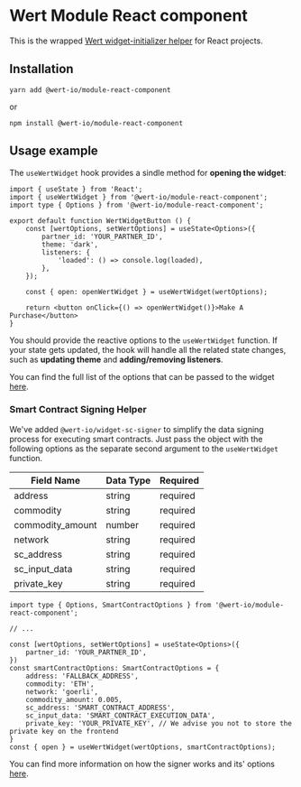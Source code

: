 # Wert Module React component

This is the wrapped [Wert widget-initializer helper](https://www.npmjs.com/package/@wert-io/widget-initializer) for React projects.

## Installation

```
yarn add @wert-io/module-react-component
```

or

```
npm install @wert-io/module-react-component
```

## Usage example
The `useWertWidget` hook provides a sindle method for **opening the widget**:

```
import { useState } from 'React';
import { useWertWidget } from '@wert-io/module-react-component';
import type { Options } from '@wert-io/module-react-component';

export default function WertWidgetButton () {
    const [wertOptions, setWertOptions] = useState<Options>({
        partner_id: 'YOUR_PARTNER_ID',
        theme: 'dark',
        listeners: {
            'loaded': () => console.log(loaded),
        },
    });

    const { open: openWertWidget } = useWertWidget(wertOptions);

    return <button onClick={() => openWertWidget()}>Make A Purchase</button>
}
```

You should provide the reactive options to the `useWertWidget` function. If your state gets updated, the hook will handle all the related state changes, such as **updating theme** and **adding/removing listeners**.

You can find the full list of the options that can be passed to the widget [here](https://www.npmjs.com/package/@wert-io/widget-initializer#options).

### Smart Contract Signing Helper

We've added `@wert-io/widget-sc-signer` to simplify the data signing process for executing smart contracts. Just pass the object with the following options as the separate second argument to the `useWertWidget` function. 

| Field Name      | Data Type | Required   |
|-----------------|-----------|------------|
| address         | string    | required   |
| commodity       | string    | required   |
| commodity_amount| number    | required   |
| network         | string    | required   |
| sc_address      | string    | required   |
| sc_input_data   | string    | required   |
| private_key     | string    | required   |

```
import type { Options, SmartContractOptions } from '@wert-io/module-react-component';

// ...

const [wertOptions, setWertOptions] = useState<Options>({
    partner_id: 'YOUR_PARTNER_ID',
})
const smartContractOptions: SmartContractOptions = {
    address: 'FALLBACK_ADDRESS',
    commodity: 'ETH',
    network: 'goerli',
    commodity_amount: 0.005,
    sc_address: 'SMART_CONTRACT_ADDRESS',
    sc_input_data: 'SMART_CONTRACT_EXECUTION_DATA',
    private_key: 'YOUR_PRIVATE_KEY', // We advise you not to store the private key on the frontend
}
const { open } = useWertWidget(wertOptions, smartContractOptions);
```

You can find more information on how the signer works and its' options [here](https://www.npmjs.com/package/@wert-io/widget-sc-signer).
